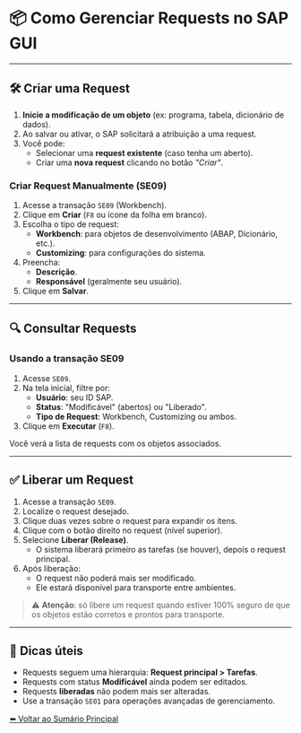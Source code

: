 # 📦 Como Gerenciar Requests no SAP GUI

---

## 🛠️ Criar uma Request

1. **Inicie a modificação de um objeto** (ex: programa, tabela, dicionário de dados).
2. Ao salvar ou ativar, o SAP solicitará a atribuição a uma request.
3. Você pode:
   - Selecionar uma **request existente** (caso tenha um aberto).
   - Criar uma **nova request** clicando no botão _"Criar"_.

### Criar Request Manualmente (SE09)

1. Acesse a transação `SE09` (Workbench).
2. Clique em **Criar** (`F8` ou ícone da folha em branco).
3. Escolha o tipo de request:
   - **Workbench**: para objetos de desenvolvimento (ABAP, Dicionário, etc.).
   - **Customizing**: para configurações do sistema.
4. Preencha:
   - **Descrição**.
   - **Responsável** (geralmente seu usuário).
5. Clique em **Salvar**.

---

## 🔍 Consultar Requests

### Usando a transação SE09

1. Acesse `SE09`.
2. Na tela inicial, filtre por:
   - **Usuário**: seu ID SAP.
   - **Status**: "Modificável" (abertos) ou "Liberado".
   - **Tipo de Request**: Workbench, Customizing ou ambos.
3. Clique em **Executar** (`F8`).

Você verá a lista de requests com os objetos associados.

---

## ✅ Liberar um Request

1. Acesse a transação `SE09`.
2. Localize o request desejado.
3. Clique duas vezes sobre o request para expandir os itens.
4. Clique com o botão direito no request (nível superior).
5. Selecione **Liberar (Release)**.
   - O sistema liberará primeiro as tarefas (se houver), depois o request principal.
6. Após liberação:
   - O request não poderá mais ser modificado.
   - Ele estará disponível para transporte entre ambientes.

> ⚠️ **Atenção**: só libere um request quando estiver 100% seguro de que os objetos estão corretos e prontos para transporte.

---

## 📌 Dicas úteis

- Requests seguem uma hierarquia: **Request principal > Tarefas**.
- Requests com status **Modificável** ainda podem ser editados.
- Requests **liberadas** não podem mais ser alteradas.
- Use a transação `SE01` para operações avançadas de gerenciamento.

[⬅️ Voltar ao Sumário Principal](README.md)
